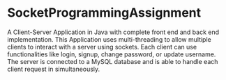 # SocketProgrammingAssignment
A Client-Server Application in Java with complete front end and back end implementation.
This Application uses multi-threading to allow multiple clients to interact with a server using sockets. 
Each client can use functionalities like login, signup, change password, or update username.
The server is connected to a MySQL database and is able to handle each client request in simultaneously.

